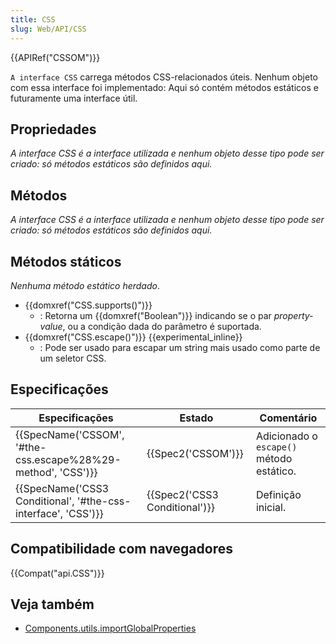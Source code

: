 ```yaml
---
title: CSS
slug: Web/API/CSS
---
```


{{APIRef("CSSOM")}}

`A interface CSS` carrega métodos CSS-relacionados úteis. Nenhum objeto com essa interface foi implementado: Aqui só contém métodos estáticos e futuramente uma interface útil.

## Propriedades

_A interface CSS é a interface utilizada e nenhum objeto desse tipo pode ser criado: só métodos estáticos são definidos aqui._

## Métodos

_A interface CSS é a interface utilizada e nenhum objeto desse tipo pode ser criado: só métodos estáticos são definidos aqui._

## Métodos státicos

_Nenhuma método estático herdado_.

- {{domxref("CSS.supports()")}}
  - : Retorna um {{domxref("Boolean")}} indicando se o par _property-value_, ou a condição dada do parâmetro é suportada.
- {{domxref("CSS.escape()")}} {{experimental_inline}}
  - : Pode ser usado para escapar um string mais usado como parte de um seletor CSS.

## Especificações

| Especificações                                                                   | Estado                                   | Comentário                               |
| -------------------------------------------------------------------------------- | ---------------------------------------- | ---------------------------------------- |
| {{SpecName('CSSOM', '#the-css.escape%28%29-method', 'CSS')}} | {{Spec2('CSSOM')}}                 | Adicionado o `escape()` método estático. |
| {{SpecName('CSS3 Conditional', '#the-css-interface', 'CSS')}} | {{Spec2('CSS3 Conditional')}} | Definição inicial.                       |

## Compatibilidade com navegadores

{{Compat("api.CSS")}}

## Veja também

- [Components.utils.importGlobalProperties](/pt-BR/docs/Components.utils.importGlobalProperties)
